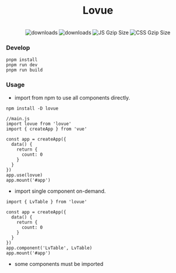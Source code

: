 <h1 style="text-align: center; margin: 30px 0 35px;">Lovue</h1>

<p style="text-align: center;">
    <img src="https://img.shields.io/npm/dt/lovue.svg?style=flat-square" alt="downloads" />
    <img src="https://img.shields.io/npm/dm/lovue.svg?style=flat-square" alt="downloads" />
    <img src="https://img.badgesize.io/https://unpkg.com/lovue/dist/lovue.umd.js?compression=gzip&style=flat-square&label=JS%20gzip%20size" alt="JS Gzip Size" />
    <img src="https://img.badgesize.io/https://unpkg.com/lovue/dist/style.css?compression=gzip&style=flat-square&label=CSS%20gzip%20size" alt="CSS Gzip Size" />
</p>

### Develop

```
pnpm install
pnpm run dev
pnpm run build
```

### Usage

- import from npm to use all components directly.

```
npm install -D lovue

//main.js
import lovue from 'lovue'
import { createApp } from 'vue'

const app = createApp({
  data() {
    return {
      count: 0
    }
  }
})
app.use(lovue)
app.mount('#app')
```

- import single component on-demand.

```
import { LvTable } from 'lovue'

const app = createApp({
  data() {
    return {
      count: 0
    }
  }
})
app.component('LvTable', LvTable)
app.mount('#app')
```

- some components must be imported
